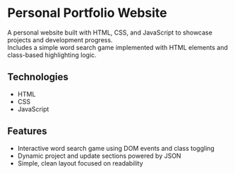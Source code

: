 # Personal Portfolio Website

A personal website built with HTML, CSS, and JavaScript to showcase projects and development progress.  
Includes a simple word search game implemented with HTML elements and class-based highlighting logic.

## Technologies
- HTML
- CSS
- JavaScript

## Features
- Interactive word search game using DOM events and class toggling
- Dynamic project and update sections powered by JSON
- Simple, clean layout focused on readability
